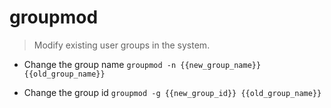 # groupmod
> Modify existing user groups in the system.

- Change the group name
`groupmod -n {{new_group_name}} {{old_group_name}}`

- Change the group id
`groupmod -g {{new_group_id}} {{old_group_name}}`
